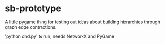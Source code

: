sb-prototype
============


A little pygame thing for testing out ideas about building hierarchies through graph edge contractions.

'python dnd.py' to run, needs NetworkX and PyGame
